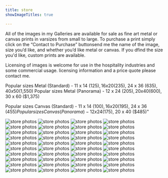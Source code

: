 ```yaml
---
title: store
showImageTitles: true 

---
```


All of the images in my Galleries are available for sale as fine art metal or canvas prints in varsizes from small to large. To purchase a print simply click on the “Contact to Purchase” buttonsend me the name of the image, size you’d like, and whether you’d like metal or canvas. If you dfind the size you'd like, custom prints are available. 
							
Licensing of images is welcome for use in the hospitality industries and some commercial usage. licensing information and a price quote please contact me.

Popular sizes Metal (Standard) - 11 x 14 ($125), 16 x 20 ($235), 24 x 36 ($635), 40 x 50 ($1,550)
Popular sizes Metal (Panorama) - 12 x 24 ($205), 20 x 40 ($600), 30 x 60 ($1,375)			

Popular sizes Canvas (Standard) - 11 x 14 ($100), 16 x 20 ($195), 24 x 36 ($455)
Popular sizes Canvas (Panorama) - 12 x 24 ($175), 20 x 40 ($485)"

![store photos](../uploads/store/Nature-Loon-Family-Swim.jpg)
![store photos](../uploads/store/City-Piazza-San-Marco-Wedding.jpg)
![store photos](../uploads/store/City-Eiffel-Tower-Dusk.jpg)
![store photos](../uploads/store/Nature-Winter-Robin.jpg)
![store photos](../uploads/store/Nature-Red-Alert-Ostrich.jpg)
![store photos](../uploads/store/City-Capitol-Sunrise-Monona-Gold.jpg)
![store photos](../uploads/store/Nature-Zebra-Pair.jpg)
![store photos](../uploads/store/Nature-King-in-Profile.jpg)
![store photos](../uploads/store/City-Notre-Dame-Pink-Blossoms.jpg)
![store photos](../uploads/store/City-Eiffel-Tower-Seine.jpg)
![store photos](../uploads/store/Nature-Yellowstone-Bison.jpg)
![store photos](../uploads/store/Nature-Sunflower-Bumblebee-1.jpg)
![store photos](../uploads/store/Nature-Baby-Sunflower.jpg)
![store photos](../uploads/store/Nature-King-in-the-Morning-Sun.jpg)
![store photos](../uploads/store/Nature-Drake-Woody.jpg)
![store photos](../uploads/store/Nature-Sunflower-Bumblebee-2.jpg)
![store photos](../uploads/store/City-Capitol-Sunrise-Monona-Pink.jpg)
![store photos](../uploads/store/City-Eiffel-Tower-BW.jpg)
![store photos](../uploads/store/City-Capitol-State-Street.jpg)
![store photos](../uploads/store/Nature-Dad-and-Calf.jpg)
![store photos](../uploads/store/Nature-GHO-with-baby.jpg)
![store photos](../uploads/store/City-Capitol-Isthmus.jpg)
![store photos](../uploads/store/Nature-Eastern-Bluebird.jpg)
![store photos](../uploads/store/Nature-Queen-Close.jpg)
![store photos](../uploads/store/Nature-Michigan-Gobbler.jpg)
![store photos](../uploads/store/Nature-Mom-Ostrich-with-Chicks.jpg)
![store photos](../uploads/store/Nature-Elephant-Close.jpg)
![store photos](../uploads/store/Nature-Pair-of-Kings.jpg)
![store photos](../uploads/store/Nature-Mallard-Family-in-a-Log.jpg)
![store photos](../uploads/store/City-Sunset-from-Spanish-Steps.jpg)
![store photos](../uploads/store/City-Fireworks-Shake-the-Lake-1.jpg)
![store photos](../uploads/store/Nature-Robben-Island-Penguin.jpg)
![store photos](../uploads/store/City-Capitol-Wisconsin.jpg)
![store photos](../uploads/store/Nature-Autumn-at-Holy-Hill.jpg)
![store photos](../uploads/store/City-Fishing-Boats-Garda-Lake.jpg)
![store photos](../uploads/store/City-Fireworks-Shake-the-Lake-2.jpg)
![store photos](../uploads/store/Nature-Bald-Eagle-Liftoff.jpg)
![store photos](../uploads/store/Nature-Cows-Grazing.jpg)
![store photos](../uploads/store/City-ile-de-la-cite-at-sunrise.jpg)
![store photos](../uploads/store/City-Capitol-Tulips.jpg)
